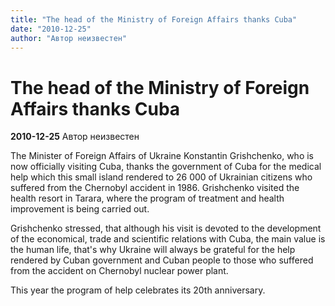 ```yaml
---
title: "The head of the Ministry of Foreign Affairs thanks Cuba"
date: "2010-12-25"
author: "Автор неизвестен"
---
```


# The head of the Ministry of Foreign Affairs thanks Cuba

**2010-12-25** Автор неизвестен

The Minister of Foreign Affairs of Ukraine Konstantin Grishchenko, who is now officially visiting Cuba, thanks the government of Cuba for the medical help which this small island rendered to 26 000 of Ukrainian citizens who suffered from the Chernobyl accident in 1986. Grishchenko visited the health resort in Tarara, where the program of treatment and health improvement is being carried out.

Grishchenko stressed, that although his visit is devoted to the development of the economical, trade and scientific relations with Cuba, the main value is the human life, that's why Ukraine will always be grateful for the help rendered by Cuban government and Cuban people to those who suffered from the accident on Chernobyl nuclear power plant.

This year the program of help celebrates its 20th anniversary.